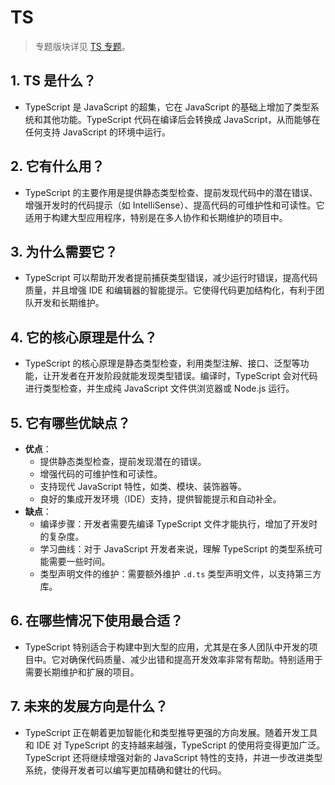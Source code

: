 # TS

> 专题版块详见 [TS 专题](/ts/)。

## 1. **TS 是什么？**

- TypeScript 是 JavaScript 的超集，它在 JavaScript 的基础上增加了类型系统和其他功能。TypeScript 代码在编译后会转换成 JavaScript，从而能够在任何支持 JavaScript 的环境中运行。

## 2. **它有什么用？**

- TypeScript 的主要作用是提供静态类型检查、提前发现代码中的潜在错误、增强开发时的代码提示（如 IntelliSense）、提高代码的可维护性和可读性。它适用于构建大型应用程序，特别是在多人协作和长期维护的项目中。

## 3. **为什么需要它？**

- TypeScript 可以帮助开发者提前捕获类型错误，减少运行时错误，提高代码质量，并且增强 IDE 和编辑器的智能提示。它使得代码更加结构化，有利于团队开发和长期维护。

## 4. **它的核心原理是什么？**

- TypeScript 的核心原理是静态类型检查，利用类型注解、接口、泛型等功能，让开发者在开发阶段就能发现类型错误。编译时，TypeScript 会对代码进行类型检查，并生成纯 JavaScript 文件供浏览器或 Node.js 运行。

## 5. **它有哪些优缺点？**

- **优点**：
  - 提供静态类型检查，提前发现潜在的错误。
  - 增强代码的可维护性和可读性。
  - 支持现代 JavaScript 特性，如类、模块、装饰器等。
  - 良好的集成开发环境（IDE）支持，提供智能提示和自动补全。
- **缺点**：
  - 编译步骤：开发者需要先编译 TypeScript 文件才能执行，增加了开发时的复杂度。
  - 学习曲线：对于 JavaScript 开发者来说，理解 TypeScript 的类型系统可能需要一些时间。
  - 类型声明文件的维护：需要额外维护 `.d.ts` 类型声明文件，以支持第三方库。

## 6. **在哪些情况下使用最合适？**

- TypeScript 特别适合于构建中到大型的应用，尤其是在多人团队中开发的项目中。它对确保代码质量、减少出错和提高开发效率非常有帮助。特别适用于需要长期维护和扩展的项目。

## 7. **未来的发展方向是什么？**

- TypeScript 正在朝着更加智能化和类型推导更强的方向发展。随着开发工具和 IDE 对 TypeScript 的支持越来越强，TypeScript 的使用将变得更加广泛。TypeScript 还将继续增强对新的 JavaScript 特性的支持，并进一步改进类型系统，使得开发者可以编写更加精确和健壮的代码。
